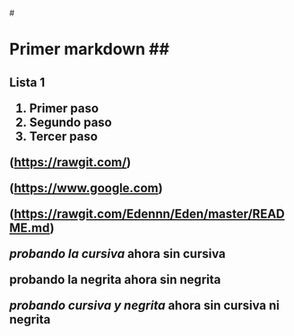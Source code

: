  #<H1> Primer markdown
 ##<H2> Lista 1
 

1. Primer paso
2. Segundo paso
3. Tercer paso

(https://rawgit.com/)

(https://www.google.com)

(https://rawgit.com/Edennn/Eden/master/README.md)

_probando la cursiva_ ahora sin cursiva

**probando la negrita** ahora sin negrita

_**probando cursiva y negrita**_ ahora sin cursiva ni negrita
